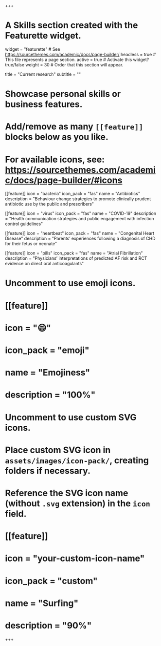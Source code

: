 +++
# A Skills section created with the Featurette widget.
widget = "featurette"  # See https://sourcethemes.com/academic/docs/page-builder/
headless = true  # This file represents a page section.
active = true  # Activate this widget? true/false
weight = 30  # Order that this section will appear.

title = "Current research"
subtitle = ""

# Showcase personal skills or business features.
# 
# Add/remove as many `[[feature]]` blocks below as you like.
# 
# For available icons, see: https://sourcethemes.com/academic/docs/page-builder/#icons

[[feature]]
  icon = "bacteria"
  icon_pack = "fas"
  name = "Antibiotics"
  description = "Behaviour change strategies to promote clinically prudent antibiotic use by the public and prescribers"
  
[[feature]]
  icon = "virus"
  icon_pack = "fas"
  name = "COVID-19"
  description = "Health communication strategies and public engagement with infection control guidelines"  

[[feature]]
  icon = "heartbeat"
  icon_pack = "fas"
  name = "Congenital Heart Disease"
  description = "Parents’ experiences following a diagnosis of CHD for their fetus or neonate"


  [[feature]]
  icon = "pills"
  icon_pack = "fas"
  name = "Atrial Fibrillation"
  description = "Physicians’ interpretations of predicted AF risk and RCT evidence on direct oral anticoagulants"




# Uncomment to use emoji icons.
# [[feature]]
#  icon = ":smile:"
#  icon_pack = "emoji"
#  name = "Emojiness"
#  description = "100%"  

# Uncomment to use custom SVG icons.
# Place custom SVG icon in `assets/images/icon-pack/`, creating folders if necessary.
# Reference the SVG icon name (without `.svg` extension) in the `icon` field.
# [[feature]]
#  icon = "your-custom-icon-name"
#  icon_pack = "custom"
#  name = "Surfing"
#  description = "90%"

+++
